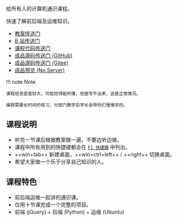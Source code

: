 给所有人的计算机通识课程。

快速了解前后端及运维知识。

- [教案传送门](https://share.fzf404.art/intro)
- [B 站传送门](https://www.bilibili.com/video/BV1kL4y1B7s5)
- [课程代码传送门](https://gitee.com/nmdfzf404/share-code)
- [成品源码传送门 (GitHub)](https://github.com/fzf404/intro)
- [成品源码传送门 (Gitee)](https://gitee.com/nmdfzf404/intro)
- [成品预览 (No Server)](https://demo.fzf404.art/intro/web)

!!! note Note

    课程信息密度较大，可能觉得能听懂，但是写不出来，这是正常情况。

    编程需要长时间的练习，分部门教学后学长会带你们慢慢学的。

## 课程说明

- 听完一节课后根据教案做一遍，不要边听边做。
- 课程中所有用到的快捷键都会在 [`F1 快捷键`](/intro/F1-shortcut) 中列出。
- ++win+tab++ 新建桌面，++win+ctrl+left++ / ++right++ 切换桌面。
- 希望大家做一个乐于分享自己知识的人。

## 课程特色

- 前后端运维一起讲的通识课。
- 仅用十节课完成一个完整的项目。
- 前端 (jQuery) + 后端 (Python) + 运维 (Ubuntu)
